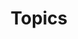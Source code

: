 ---
widget: portfolio
weight: 100
title: Topics
subtitle:
content:
  filters:
    folders:
      - course
    kinds:
      - section
    exclude_tags:
      - preface

  filter_button:
    - name: All Material
      tag: '.js-id-cs241, .js-id-previous'
    - name: CS 241
      tag: cs241

  filter_default: 0
design:
  columns: '1'
  view: masonry
  flip_alt_rows: false
---